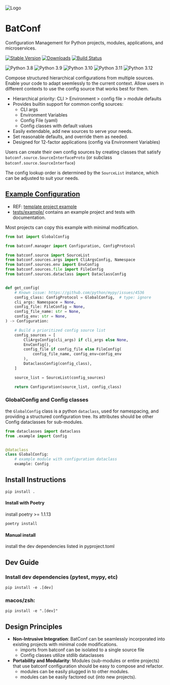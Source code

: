 ![Logo](https://github.com/lundybernard/batconf/blob/feature/docs/docs/source/_static/batconf-logo.png?raw=true)


# BatConf
Configuration Management for Python projects, modules, applications, 
and microservices.

[![Stable Version](https://img.shields.io/pypi/v/batconf?color=blue)](https://pypi.org/project/batconf/)
[![Downloads](https://img.shields.io/pypi/dm/batconf)](https://pypistats.org/packages/batconf)
[![Build Status](https://github.com/lundybernard/batconf/actions/workflows/tests.yml/badge.svg)](https://github.com/lundybernard/batconf/actions)

![Python 3.8](https://img.shields.io/badge/Python-3.8-blue)
![Python 3.9](https://img.shields.io/badge/Python-3.9-blue)
![Python 3.10](https://img.shields.io/badge/Python-3.10-blue)
![Python 3.11](https://img.shields.io/badge/Python-3.11-blue)
![Python 3.12](https://img.shields.io/badge/Python-3.12-blue)

Compose structured hierarchical configurations from multiple sources.
Enable your code to adapt seemlessly to the current context.
Allow users in different contexts to use the config source that works best for
them.

* Hierarchical priority: CLI > Environment > config file > module defaults
* Provides builtin support for common config sources:
  * CLI args
  * Environment Variables
  * Config File (yaml)
  * Config classes with default values
* Easily extendable, add new sources to serve your needs.
* Set reasonable defaults, and override them as needed.
* Designed for 12-factor applications (config via Environment Variables)

Users can create their own config sources
by creating classes that satisfy `batconf.source.SourceInterfaceProto`
(or subclass `batconf.source.SourceInterface`)

The config lookup order is determined by the `SourceList` instance,
which can be adjusted to suit your needs.


## [Example Configuration](tests/example/)
* REF: [template project example](https://github.com/lundybernard/project_template/blob/main/bat/conf.py)
* [tests/example/](/tests/example) contains an example project and tests
with documentation.

Most projects can copy this example with minimal modification.

```python
from bat import GlobalConfig

from batconf.manager import Configuration, ConfigProtocol

from batconf.source import SourceList
from batconf.sources.args import CliArgsConfig, Namespace
from batconf.sources.env import EnvConfig
from batconf.sources.file import FileConfig
from batconf.sources.dataclass import DataclassConfig


def get_config(
    # Known issue: https://github.com/python/mypy/issues/4536
    config_class: ConfigProtocol = GlobalConfig,  # type: ignore
    cli_args: Namespace = None,
    config_file: FileConfig = None,
    config_file_name: str = None,
    config_env: str = None,
) -> Configuration:

    # Build a prioritized config source list
    config_sources = [
        CliArgsConfig(cli_args) if cli_args else None,
        EnvConfig(),
        config_file if config_file else FileConfig(
            config_file_name, config_env=config_env
        ),
        DataclassConfig(config_class),
    ]

    source_list = SourceList(config_sources)

    return Configuration(source_list, config_class)
```
### GlobalConfig and Config classes
the `GlobalConfig` class is a python `dataclass`, used for namespacing,
and providing a structured configuration tree.
Its attributes should be other Config dataclasses for sub-modules.

```python
from dataclasses import dataclass
from .example import Config


@dataclass
class GlobalConfig:
    # example module with configuration dataclass
    example: Config
```


## Install Instructions
`pip install .`

#### Install with Poetry
install poetry >= 1.1.13

`poetry install`

#### Manual install
install the dev dependencies listed in pyproject.toml


## Dev Guide
### Install dev dependencies (pytest, mypy, etc)
`pip install -e .[dev]`

### macos/zsh:
`pip install -e ".[dev]"`

## Design Principles
* **Non-Intrusive Integration**: BatConf can be seamlessly incorporated 
  into existing projects with minimal code modifications.
  * imports from batconf can be isolated to a single source file
  * Config classes utilize stdlib dataclasses
* **Portability and Modularity**: Modules (sub-modules or entire projects) that use batconf configuration
  should be easy to compose and refactor.
  * modules can be easily plugged in to other modules.
  * modules can be easily factored out (into new projects).

